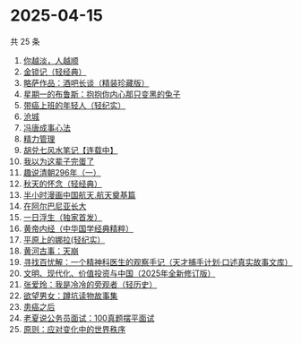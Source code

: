 # 2025-04-15

共 25 条

<!-- BEGIN WEREAD -->
<!-- 最后更新时间 2025-04-15 20:23:14 +0800 -->
1. [你越淡，人越顺](https://weread.qq.com/web/bookDetail/72532740813ab9c5fg017045)
1. [金锁记（轻经典）](https://weread.qq.com/web/bookDetail/d1b325f0813ab9d6ag012d44)
1. [略萨作品：酒吧长谈（精装珍藏版）](https://weread.qq.com/web/bookDetail/68e32ed0726a0bf868e62c8)
1. [星期一的布鲁斯：抱抱你内心那只变黑的兔子](https://weread.qq.com/web/bookDetail/45732330813ab9d26g019424)
1. [带癌上班的年轻人（轻纪实）](https://weread.qq.com/web/bookDetail/6ff32740813ab9d6ag016666)
1. [沧城](https://weread.qq.com/web/bookDetail/10e32ff0813ab9c72g019371)
1. [冯唐成事心法](https://weread.qq.com/web/bookDetail/f2e328e072182b15f2e7179)
1. [精力管理](https://weread.qq.com/web/bookDetail/4263296071f8f0464264d41)
1. [胡兑七风水笔记【连载中】](https://weread.qq.com/web/bookDetail/de332950813ab9c7cg0134d1)
1. [我以为这辈子完蛋了](https://weread.qq.com/web/bookDetail/39332f50813ab9cf3g010df3)
1. [趣说清朝296年（一）](https://weread.qq.com/web/bookDetail/87432360813ab9cb8g014f8a)
1. [秋天的怀念（轻经典）](https://weread.qq.com/web/bookDetail/56d32f30813ab9bfdg0197f2)
1. [半小时漫画中国航天.航天奠基篇](https://weread.qq.com/web/bookDetail/370328f0813ab945bg011467)
1. [在阿尔巴尼亚长大](https://weread.qq.com/web/bookDetail/9f832500813ab9b00g012d32)
1. [一日浮生（独家首发）](https://weread.qq.com/web/bookDetail/c6e32c40813ab9d66g013590)
1. [黄帝内经（中华国学经典精粹）](https://weread.qq.com/web/bookDetail/5e232c20718443d55e2b9e6)
1. [平原上的娜拉(轻纪实）](https://weread.qq.com/web/bookDetail/f7932bf0813ab9d2eg012157)
1. [黄河古事：天崩](https://weread.qq.com/web/bookDetail/55532930813ab9ce5g01675f)
1. [寻找百忧解：一个精神科医生的观察手记（天才捕手计划·口述真实故事文库）](https://weread.qq.com/web/bookDetail/24332490813ab7b73g017198)
1. [文明、现代化、价值投资与中国（2025年全新修订版）](https://weread.qq.com/web/bookDetail/6f5323f071bd7f7b6f521e8)
1. [张爱玲：我是冷冷的旁观者（轻历史）](https://weread.qq.com/web/bookDetail/af932f20813ab9acdg0127a3)
1. [欲望男女：蹲坑读物故事集](https://weread.qq.com/web/bookDetail/f83320a0813ab9c90g015c2e)
1. [患癌之后](https://weread.qq.com/web/bookDetail/8d532e50813ab9cafg012ba5)
1. [老夏说公务员面试：100真题摆平面试](https://weread.qq.com/web/bookDetail/e5832a40813ab7181g011041)
1. [原则：应对变化中的世界秩序](https://weread.qq.com/web/bookDetail/19332dd0728b621d193d571)
<!-- END WEREAD -->